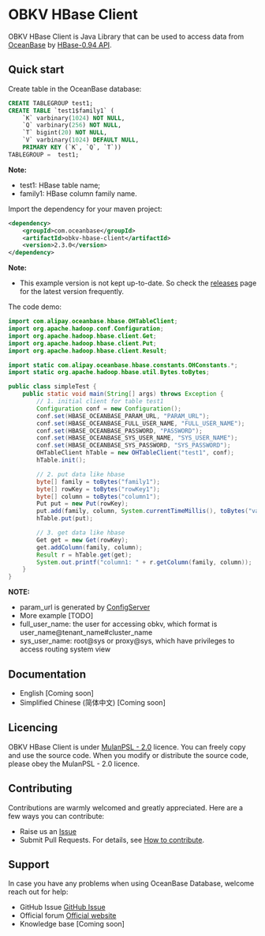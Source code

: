 # OBKV HBase Client
OBKV HBase Client is Java Library that can be used to access data from [OceanBase](https://github.com/oceanbase/oceanbase) by [HBase-0.94 API](https://svn.apache.org/repos/asf/hbase/hbase.apache.org/trunk/0.94/apidocs/index.html).

## Quick start

Create table in the OceanBase database:

``` sql
CREATE TABLEGROUP test1;
CREATE TABLE `test1$family1` (
    `K` varbinary(1024) NOT NULL,
    `Q` varbinary(256) NOT NULL,
    `T` bigint(20) NOT NULL,
    `V` varbinary(1024) DEFAULT NULL,
    PRIMARY KEY (`K`, `Q`, `T`))
TABLEGROUP =  test1;
```
**Note:**
* test1: HBase table name;
* family1: HBase column family name.

Import the dependency for your maven project:
``` xml
<dependency>
    <groupId>com.oceanbase</groupId>
    <artifactId>obkv-hbase-client</artifactId>
    <version>2.3.0</version>
</dependency>
```
**Note:**
* This example version is not kept up-to-date. So check the [releases](https://github.com/oceanbase/obkv-hbase-client-java/releases) page for the latest version frequently.

The code demo:
``` java
import com.alipay.oceanbase.hbase.OHTableClient;
import org.apache.hadoop.conf.Configuration;
import org.apache.hadoop.hbase.client.Get;
import org.apache.hadoop.hbase.client.Put;
import org.apache.hadoop.hbase.client.Result;

import static com.alipay.oceanbase.hbase.constants.OHConstants.*;
import static org.apache.hadoop.hbase.util.Bytes.toBytes;

public class simpleTest {
    public static void main(String[] args) throws Exception {
        // 1. initial client for table test1
        Configuration conf = new Configuration();
        conf.set(HBASE_OCEANBASE_PARAM_URL, "PARAM_URL");
        conf.set(HBASE_OCEANBASE_FULL_USER_NAME, "FULL_USER_NAME");
        conf.set(HBASE_OCEANBASE_PASSWORD, "PASSWORD");
        conf.set(HBASE_OCEANBASE_SYS_USER_NAME, "SYS_USER_NAME");
        conf.set(HBASE_OCEANBASE_SYS_PASSWORD, "SYS_PASSWORD");
        OHTableClient hTable = new OHTableClient("test1", conf);
        hTable.init();

        // 2. put data like hbase
        byte[] family = toBytes("family1");
        byte[] rowKey = toBytes("rowKey1");
        byte[] column = toBytes("column1");
        Put put = new Put(rowKey);
        put.add(family, column, System.currentTimeMillis(), toBytes("value1"));
        hTable.put(put);

        // 3. get data like hbase
        Get get = new Get(rowKey);
        get.addColumn(family, column);
        Result r = hTable.get(get);
        System.out.printf("column1: " + r.getColumn(family, column));
    }
}
```
**NOTE:**
* param_url is generated by [ConfigServer](https://ask.oceanbase.com/t/topic/35601923)
* More example [TODO]
* full_user_name: the user for accessing obkv, which format is user_name@tenant_name#cluster_name
* sys_user_name: root@sys or proxy@sys, which have privileges to access routing system view
## Documentation

- English [Coming soon]
- Simplified Chinese (简体中文) [Coming soon]

## Licencing

OBKV HBase Client is under [MulanPSL - 2.0](http://license.coscl.org.cn/MulanPSL2) licence. You can freely copy and use the source code. When you modify or distribute the source code, please obey the MulanPSL - 2.0 licence.

## Contributing

Contributions are warmly welcomed and greatly appreciated. Here are a few ways you can contribute:

- Raise us an [Issue](https://github.com/oceanbase/obkv-hbase-client-java/issues)
- Submit Pull Requests. For details, see [How to contribute](CONTRIBUTING.md).

## Support

In case you have any problems when using OceanBase Database, welcome reach out for help:

- GitHub Issue [GitHub Issue](https://github.com/oceanbase/obkv-hbase-client-java/issues)
- Official forum [Official website](https://open.oceanbase.com)
- Knowledge base [Coming soon]

